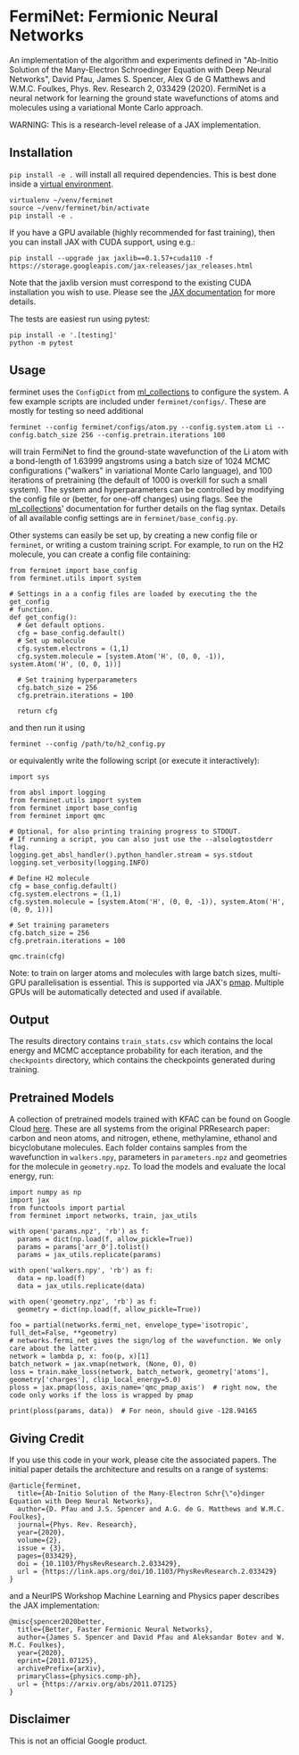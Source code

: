# FermiNet: Fermionic Neural Networks

An implementation of the algorithm and experiments defined in "Ab-Initio
Solution of the Many-Electron Schroedinger Equation with Deep Neural Networks",
David Pfau, James S. Spencer, Alex G de G Matthews and W.M.C. Foulkes, Phys.
Rev. Research 2, 033429 (2020). FermiNet is a neural network for learning the
ground state wavefunctions of atoms and molecules using a variational Monte
Carlo approach.

WARNING: This is a research-level release of a JAX implementation.

## Installation

`pip install -e .` will install all required dependencies. This is best done
inside a [virtual environment](https://docs.python-guide.org/dev/virtualenvs/).

```
virtualenv ~/venv/ferminet
source ~/venv/ferminet/bin/activate
pip install -e .
```

If you have a GPU available (highly recommended for fast training), then you can
install JAX with CUDA support, using e.g.:

```
pip install --upgrade jax jaxlib==0.1.57+cuda110 -f
https://storage.googleapis.com/jax-releases/jax_releases.html
```

Note that the jaxlib version must correspond to the existing CUDA installation
you wish to use. Please see the
[JAX documentation](https://github.com/google/jax#installation) for more
details.

The tests are easiest run using pytest:

```
pip install -e '.[testing]'
python -m pytest
```

## Usage

ferminet uses the `ConfigDict` from
[ml_collections](https://github.com/google/ml_collections) to configure the
system. A few example scripts are included under `ferminet/configs/`. These are
mostly for testing so need additional

```
ferminet --config ferminet/configs/atom.py --config.system.atom Li --config.batch_size 256 --config.pretrain.iterations 100
```

will train FermiNet to find the ground-state wavefunction of the Li atom with a
bond-length of 1.63999 angstroms using a batch size of 1024 MCMC configurations
("walkers" in variational Monte Carlo language), and 100 iterations of
pretraining (the default of 1000 is overkill for such a small system). The
system and hyperparameters can be controlled by modifying the config file or
(better, for one-off changes) using flags. See the
[ml_collections](https://github.com/google/ml_collections)' documentation for
further details on the flag syntax. Details of all available config settings are
in `ferminet/base_config.py`.

Other systems can easily be set up, by creating a new config file or `ferminet`,
or writing a custom training script. For example, to run on the H2 molecule, you
can create a config file containing:

```
from ferminet import base_config
from ferminet.utils import system

# Settings in a a config files are loaded by executing the the get_config
# function.
def get_config():
  # Get default options.
  cfg = base_config.default()
  # Set up molecule
  cfg.system.electrons = (1,1)
  cfg.system.molecule = [system.Atom('H', (0, 0, -1)), system.Atom('H', (0, 0, 1))]

  # Set training hyperparameters
  cfg.batch_size = 256
  cfg.pretrain.iterations = 100

  return cfg
```

and then run it using

```
ferminet --config /path/to/h2_config.py
```

or equivalently write the following script (or execute it interactively):

```
import sys

from absl import logging
from ferminet.utils import system
from ferminet import base_config
from ferminet import qmc

# Optional, for also printing training progress to STDOUT.
# If running a script, you can also just use the --alsologtostderr flag.
logging.get_absl_handler().python_handler.stream = sys.stdout
logging.set_verbosity(logging.INFO)

# Define H2 molecule
cfg = base_config.default()
cfg.system.electrons = (1,1)
cfg.system.molecule = [system.Atom('H', (0, 0, -1)), system.Atom('H', (0, 0, 1))]

# Set training parameters
cfg.batch_size = 256
cfg.pretrain.iterations = 100

qmc.train(cfg)
```

Note: to train on larger atoms and molecules with large batch sizes, multi-GPU
parallelisation is essential. This is supported via JAX's
[pmap](https://jax.readthedocs.io/en/latest/jax.html#parallelization-pmap).
Multiple GPUs will be automatically detected and used if available.

## Output

The results directory contains `train_stats.csv` which contains the local energy
and MCMC acceptance probability for each iteration, and the `checkpoints`
directory, which contains the checkpoints generated during training.

## Pretrained Models

A collection of pretrained models trained with KFAC can be found on Google Cloud
[here](https://console.cloud.google.com/storage/browser/dm-ferminet/models).
These are all systems from the original PRResearch paper: carbon and neon atoms,
and nitrogen, ethene, methylamine, ethanol and bicyclobutane molecules. Each
folder contains samples from the wavefunction in `walkers.npy`, parameters in
`parameters.npz` and geometries for the molecule in `geometry.npz`. To load the
models and evaluate the local energy, run:

```
import numpy as np
import jax
from functools import partial
from ferminet import networks, train, jax_utils

with open('params.npz', 'rb') as f:
  params = dict(np.load(f, allow_pickle=True))
  params = params['arr_0'].tolist()
  params = jax_utils.replicate(params)

with open('walkers.npy', 'rb') as f:
  data = np.load(f)
  data = jax_utils.replicate(data)

with open('geometry.npz', 'rb') as f:
  geometry = dict(np.load(f, allow_pickle=True))

foo = partial(networks.fermi_net, envelope_type='isotropic', full_det=False, **geometry)
# networks.fermi_net gives the sign/log of the wavefunction. We only care about the latter.
network = lambda p, x: foo(p, x)[1]
batch_network = jax.vmap(network, (None, 0), 0)
loss = train.make_loss(network, batch_network, geometry['atoms'], geometry['charges'], clip_local_energy=5.0)
ploss = jax.pmap(loss, axis_name='qmc_pmap_axis')  # right now, the code only works if the loss is wrapped by pmap

print(ploss(params, data))  # For neon, should give -128.94165
```

## Giving Credit

If you use this code in your work, please cite the associated papers. The
initial paper details the architecture and results on a range of systems:

```
@article{ferminet,
  title={Ab-Initio Solution of the Many-Electron Schr{\"o}dinger Equation with Deep Neural Networks},
  author={D. Pfau and J.S. Spencer and A.G. de G. Matthews and W.M.C. Foulkes},
  journal={Phys. Rev. Research},
  year={2020},
  volume={2},
  issue = {3},
  pages={033429},
  doi = {10.1103/PhysRevResearch.2.033429},
  url = {https://link.aps.org/doi/10.1103/PhysRevResearch.2.033429}
}
```

and a NeurIPS Workshop Machine Learning and Physics paper describes the JAX
implementation:

```
@misc{spencer2020better,
  title={Better, Faster Fermionic Neural Networks},
  author={James S. Spencer and David Pfau and Aleksandar Botev and W. M.C. Foulkes},
  year={2020},
  eprint={2011.07125},
  archivePrefix={arXiv},
  primaryClass={physics.comp-ph},
  url = {https://arxiv.org/abs/2011.07125}
}
```

## Disclaimer

This is not an official Google product.
